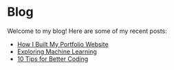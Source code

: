 # Blog

Welcome to my blog! Here are some of my recent posts:

- [How I Built My Portfolio Website](posts/portfolio-website.md)
- [Exploring Machine Learning](posts/machine-learning.md)
- [10 Tips for Better Coding](posts/better-coding.md)
